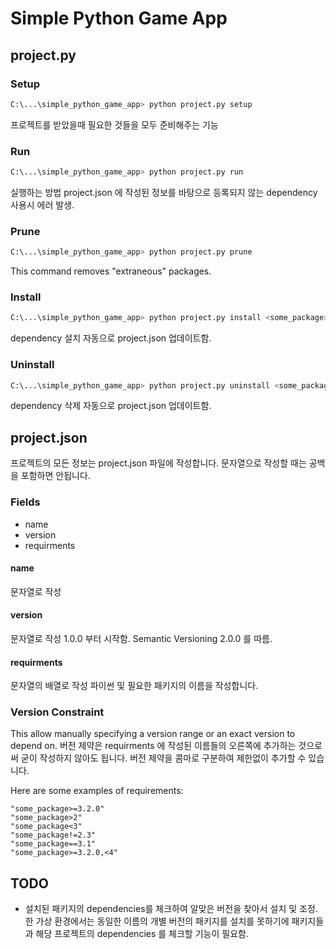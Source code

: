 # Simple Python Game App

## project.py

### Setup

```bash
C:\...\simple_python_game_app> python project.py setup
```

프로젝트를 받았을때 필요한 것들을 모두 준비해주는 기능

### Run

```bash
C:\...\simple_python_game_app> python project.py run
```

실행하는 방법
project.json 에 작성된 정보를 바탕으로 등록되지 않는 dependency 사용시 에러 발생.

### Prune

```bash
C:\...\simple_python_game_app> python project.py prune
```

This command removes "extraneous" packages.

### Install

```bash
C:\...\simple_python_game_app> python project.py install <some_package>
```

dependency 설치
자동으로 project.json 업데이트함.

### Uninstall

```bash
C:\...\simple_python_game_app> python project.py uninstall <some_package>
```

dependency 삭제
자동으로 project.json 업데이트함.

## project.json

프로젝트의 모든 정보는 project.json 파일에 작성합니다.
문자열으로 작성할 때는 공백을 포함하면 안됩니다.

### Fields

* name
* version
* requirments

#### name
문자열로 작성

#### version 
문자열로 작성
1.0.0 부터 시작함.
Semantic Versioning 2.0.0 를 따름.

#### requirments
문자열의 배열로 작성
파이썬 및 필요한 패키지의 이름을 작성합니다.

### Version Constraint
This allow manually specifying a version range or an exact version to depend on.
버전 제약은 requirments 에 작성된 이름들의 오른쪽에 추가하는 것으로써 굳이 작성하지 않아도 됩니다.
버전 제약을 콤마로 구분하여 제한없이 추가할 수 있습니다.

Here are some examples of requirements:

```text
"some_package>=3.2.0"
"some_package>2"
"some_package<3"
"some_package!=2.3"
"some_package==3.1"
"some_package>=3.2.0,<4"
```

## TODO
* 설치된 패키지의 dependencies를 체크하여 알맞은 버전을 찾아서 설치 및 조정. 한 가상 환경에서는 동일한 이름의 개별 버전의 패키지를 설치를 못하기에 패키지들과 해당 프로젝트의 dependencies 를 체크할 기능이 필요함.